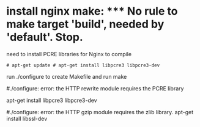 # install nginx make: *** No rule to make target 'build', needed by 'default'. Stop.

need to install PCRE libraries for Nginx to compile

```shell
# apt-get update # apt-get install libpcre3 libpcre3-dev
```

run ./configure to create Makefile and run make


#./configure: error: the HTTP rewrite module requires the PCRE library

apt-get install libpcre3 libpcre3-dev

#./configure: error: the HTTP gzip module requires the zlib library.
apt-get install libssl-dev  


